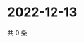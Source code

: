 # 2022-12-13

共 0 条

<!-- BEGIN WEIBO -->
<!-- 最后更新时间 Tue Dec 13 2022 01:12:35 GMT+0800 (China Standard Time) -->

<!-- END WEIBO -->
